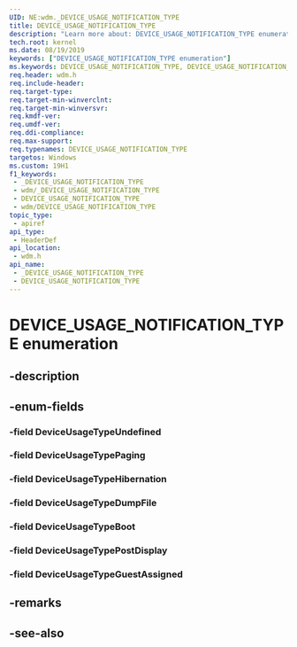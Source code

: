 ```yaml
---
UID: NE:wdm._DEVICE_USAGE_NOTIFICATION_TYPE
title: DEVICE_USAGE_NOTIFICATION_TYPE
description: "Learn more about: DEVICE_USAGE_NOTIFICATION_TYPE enumeration"
tech.root: kernel
ms.date: 08/19/2019
keywords: ["DEVICE_USAGE_NOTIFICATION_TYPE enumeration"]
ms.keywords: DEVICE_USAGE_NOTIFICATION_TYPE, DEVICE_USAGE_NOTIFICATION_TYPE,
req.header: wdm.h
req.include-header: 
req.target-type: 
req.target-min-winverclnt: 
req.target-min-winversvr: 
req.kmdf-ver: 
req.umdf-ver: 
req.ddi-compliance: 
req.max-support: 
req.typenames: DEVICE_USAGE_NOTIFICATION_TYPE
targetos: Windows
ms.custom: 19H1
f1_keywords:
 - _DEVICE_USAGE_NOTIFICATION_TYPE
 - wdm/_DEVICE_USAGE_NOTIFICATION_TYPE
 - DEVICE_USAGE_NOTIFICATION_TYPE
 - wdm/DEVICE_USAGE_NOTIFICATION_TYPE
topic_type:
 - apiref
api_type:
 - HeaderDef
api_location:
 - wdm.h
api_name:
 - _DEVICE_USAGE_NOTIFICATION_TYPE
 - DEVICE_USAGE_NOTIFICATION_TYPE
---
```


# DEVICE_USAGE_NOTIFICATION_TYPE enumeration


## -description

## -enum-fields

### -field DeviceUsageTypeUndefined

### -field DeviceUsageTypePaging

### -field DeviceUsageTypeHibernation

### -field DeviceUsageTypeDumpFile

### -field DeviceUsageTypeBoot

### -field DeviceUsageTypePostDisplay

### -field DeviceUsageTypeGuestAssigned

## -remarks

## -see-also

